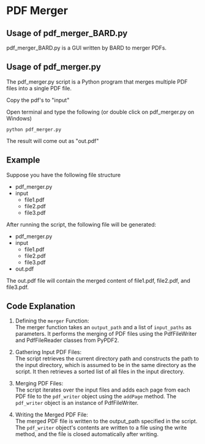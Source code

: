 # PDF Merger

## Usage of pdf_merger_BARD.py

pdf_merger_BARD.py is a GUI written by BARD to merger PDFs.

## Usage of pdf_merger.py

The pdf_merger.py script is a Python program that merges multiple PDF files into a single PDF file.

Copy the pdf's to "input"

Open terminal and type the following (or double click on pdf_merger.py on Windows)

```console
python pdf_merger.py
```

The result will come out as "out.pdf"

## Example

Suppose you have the following file structure

- pdf_merger.py
- input
  - file1.pdf
  - file2.pdf
  - file3.pdf

After running the script, the following file will be generated:

- pdf_merger.py
- input
  - file1.pdf
  - file2.pdf
  - file3.pdf
- out.pdf

The out.pdf file will contain the merged content of file1.pdf, file2.pdf, and file3.pdf.

## Code Explanation

1. Defining the `merger` Function:<br />
The merger function takes an `output_path` and a list of `input_paths` as parameters. It performs the merging of PDF files using the PdfFileWriter and PdfFileReader classes from PyPDF2.

2. Gathering Input PDF Files:<br />
The script retrieves the current directory path and constructs the path to the input directory, which is assumed to be in the same directory as the script. It then retrieves a sorted list of all files in the input directory.

3. Merging PDF Files:<br />
The script iterates over the input files and adds each page from each PDF file to the `pdf_writer` object using the `addPage` method. The `pdf_writer` object is an instance of PdfFileWriter.

4. Writing the Merged PDF File:<br />
The merged PDF file is written to the output_path specified in the script. The `pdf_writer` object's contents are written to a file using the write method, and the file is closed automatically after writing.
